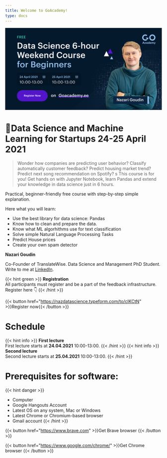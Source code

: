 ```yaml
---
title: Welcome to GoAcademy!
type: docs
---
```


![Go Academy](Facebook_post.png "Go Academy Banner")

# 📜Data Science and Machine Learning for Startups 24-25 April 2021

> Wonder how companies are predicting user behavior? Classify automatically customer feedback? Predict housing market trend? Predict next song recommendation on Spotify?
s
This course is for you! Get hands on with Jupyter Notebook, learn Pandas and extend your knowledge in data science just in 6 hours.

Practical, beginner-friendly free course with step-by-step simple explanation.

Here what you will learn:

- Use the best library for data science: Pandas
- Know how to clean and prepare the data.
- Know what ML algorhithms use for text classification
- Solve simple Natural Language Processing Tasks
- Predict House prices
- Create your own spam detector

**Nazari Goudin**

Co-Founder of TranslateWise. Data Science and Management PhD Student. Write to me at [LinkedIn](https://www.linkedin.com/in/nazari-goudin-556a55165/ "Naz LinkedIn Profile").


{{< hint green >}}
**Registration**  
All participants must register and be a part of the feedback infrastructure.\
Register here 👇
{{< /hint >}}

{{< button href="https://nazdatascience.typeform.com/to/cIKCtN" >}}Register now{{< /button >}}



# Schedule

{{< hint info >}}
**First lecture**  
First lecture starts at **24.04.2021** 10:00-13:00. 
{{< /hint >}}
{{< hint info >}}
**Second lecture**  
Second lecture starts at **25.04.2021** 10:00-13:00.
{{< /hint >}}



# Prerequisites for software:
{{< hint danger >}}
- Computer
- Google Hangouts Account
- Latest OS on any system, Mac or Windows
- Latest Chrome or Chromium-based browser
- Gmail account
{{< /hint >}}


{{< button href="https://www.brave.com" >}}Get Brave browser {{< /button >}}

{{< button href="https://www.google.com/chrome/" >}}Get Chrome browser {{< /button >}}